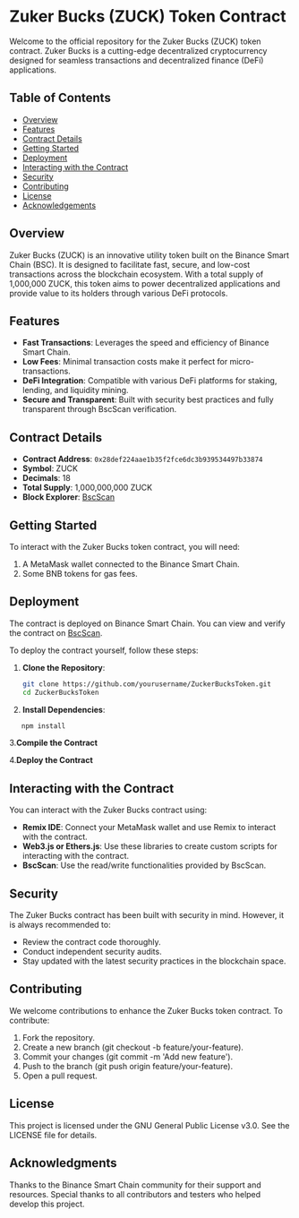 # Zuker Bucks (ZUCK) Token Contract

Welcome to the official repository for the Zuker Bucks (ZUCK) token contract. Zuker Bucks is a cutting-edge decentralized cryptocurrency designed for seamless transactions and decentralized finance (DeFi) applications.

## Table of Contents

- [Overview](#overview)
- [Features](#features)
- [Contract Details](#contract-details)
- [Getting Started](#getting-started)
- [Deployment](#deployment)
- [Interacting with the Contract](#interacting-with-the-contract)
- [Security](#security)
- [Contributing](#contributing)
- [License](#license)
- [Acknowledgements](#acknowledgements)

## Overview

Zuker Bucks (ZUCK) is an innovative utility token built on the Binance Smart Chain (BSC). It is designed to facilitate fast, secure, and low-cost transactions across the blockchain ecosystem. With a total supply of 1,000,000 ZUCK, this token aims to power decentralized applications and provide value to its holders through various DeFi protocols.

## Features

- **Fast Transactions**: Leverages the speed and efficiency of Binance Smart Chain.
- **Low Fees**: Minimal transaction costs make it perfect for micro-transactions.
- **DeFi Integration**: Compatible with various DeFi platforms for staking, lending, and liquidity mining.
- **Secure and Transparent**: Built with security best practices and fully transparent through BscScan verification.

## Contract Details

- **Contract Address**: `0x28def224aae1b35f2fce6dc3b939534497b33874`
- **Symbol**: ZUCK
- **Decimals**: 18
- **Total Supply**: 1,000,000,000 ZUCK
- **Block Explorer**: [BscScan](https://bscscan.com/address/0x28def224aae1b35f2fce6dc3b939534497b33874)

## Getting Started

To interact with the Zuker Bucks token contract, you will need:

1. A MetaMask wallet connected to the Binance Smart Chain.
2. Some BNB tokens for gas fees.

## Deployment

The contract is deployed on Binance Smart Chain. You can view and verify the contract on [BscScan](https://bscscan.com/address/0x28def224aae1b35f2fce6dc3b939534497b33874).

To deploy the contract yourself, follow these steps:

1. **Clone the Repository**:
   ```bash
   git clone https://github.com/yourusername/ZuckerBucksToken.git
   cd ZuckerBucksToken

2. **Install Dependencies**:
```bash
   npm install
```
3.**Compile the Contract**

4.**Deploy the Contract**
## Interacting with the Contract
You can interact with the Zuker Bucks contract using:

- **Remix IDE**: Connect your MetaMask wallet and use Remix to interact with the contract.
- **Web3.js or Ethers.js**: Use these libraries to create custom scripts for interacting with the contract.
- **BscScan**: Use the read/write functionalities provided by BscScan.
## Security
The Zuker Bucks contract has been built with security in mind. However, it is always recommended to:

- Review the contract code thoroughly.
- Conduct independent security audits.
- Stay updated with the latest security practices in the blockchain space.
## Contributing
We welcome contributions to enhance the Zuker Bucks token contract. To contribute:

1. Fork the repository.
2. Create a new branch (git checkout -b feature/your-feature).
3. Commit your changes (git commit -m 'Add new feature').
4. Push to the branch (git push origin feature/your-feature).
5. Open a pull request.
## License
This project is licensed under the GNU General Public License v3.0. See the LICENSE file for details.

## Acknowledgments
Thanks to the Binance Smart Chain community for their support and resources.
Special thanks to all contributors and testers who helped develop this project.

